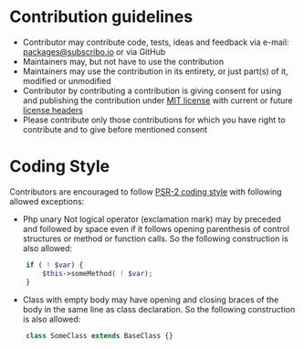 # Contribution guidelines

- Contributor may contribute code, tests, ideas and feedback via e-mail: packages@subscribo.io or via GitHub
- Maintainers may, but not have to use the contribution
- Maintainers may use the contribution in its entirety, or just part(s) of it, modified or unmodified
- Contributor by contributing a contribution is giving consent for using and publishing the contribution under [MIT license](http://opensource.org/licenses/MIT) with current or future [license headers](LICENSE.txt)
- Please contribute only those contributions for which you have right to contribute and to give before mentioned consent

# Coding Style

Contributors are encouraged to follow [PSR-2 coding style](http://www.php-fig.org/psr/psr-2) with following allowed exceptions:

- Php unary Not logical operator (exclamation mark) may by preceded and followed by space even if it follows opening parenthesis of control structures or method or function calls.
  So the following construction is also allowed:

```php
    if ( ! $var) {
        $this->someMethod( ! $var);
    }
```

- Class with empty body may have opening and closing braces of the body in the same line as class declaration.
  So the following construction is also allowed:

```php
    class SomeClass extends BaseClass {}
```
